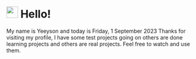  <h1>
    <img src="https://emojis.slackmojis.com/emojis/images/1643510097/45343/hi.gif?1643510097" width="30"/> 
    Hello!
 </h1>
 <p>
    My name is Yeeyson and today is Friday, 1 September 2023
    Thanks for visiting my profile, I have some test projects going on others are done learning projects and others are real projects.
    Feel free to watch and use them.
 </p>